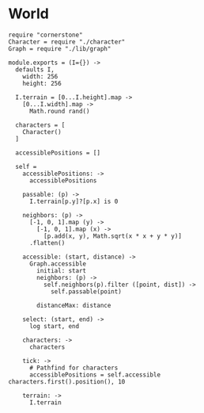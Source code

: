 World
=====

    require "cornerstone"
    Character = require "./character"
    Graph = require "./lib/graph"

    module.exports = (I={}) ->
      defaults I,
        width: 256
        height: 256

      I.terrain = [0...I.height].map ->
        [0...I.width].map ->
          Math.round rand()

      characters = [
        Character()
      ]

      accessiblePositions = []

      self =
        accessiblePositions: ->
          accessiblePositions

        passable: (p) ->
          I.terrain[p.y]?[p.x] is 0
  
        neighbors: (p) ->
          [-1, 0, 1].map (y) ->
            [-1, 0, 1].map (x) ->
              [p.add(x, y), Math.sqrt(x * x + y * y)]
          .flatten()
  
        accessible: (start, distance) ->
          Graph.accessible
            initial: start
            neighbors: (p) ->
              self.neighbors(p).filter ([point, dist]) ->
                self.passable(point)
  
            distanceMax: distance
  
        select: (start, end) ->
          log start, end
  
        characters: ->
          characters

        tick: ->
          # Pathfind for characters
          accessiblePositions = self.accessible characters.first().position(), 10

        terrain: ->
          I.terrain
